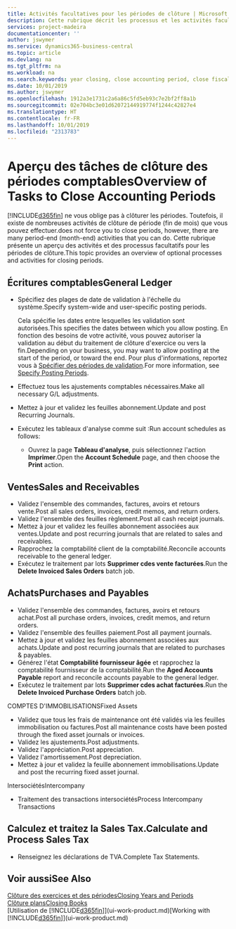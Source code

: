 ```yaml
---
title: Activités facultatives pour les périodes de clôture | Microsoft Docs
description: Cette rubrique décrit les processus et les activités facultatifs pour la clôture des périodes comptables dans Business Central.
services: project-madeira
documentationcenter: ''
author: jswymer
ms.service: dynamics365-business-central
ms.topic: article
ms.devlang: na
ms.tgt_pltfrm: na
ms.workload: na
ms.search.keywords: year closing, close accounting period, close fiscal year, aging, creditor payments, vendor payments
ms.date: 10/01/2019
ms.author: jswymer
ms.openlocfilehash: 1912a3e1731c2a6a86c5fd5eb93c7e2bf2ff8a1b
ms.sourcegitcommit: 02e704bc3e01d62072144919774f1244c42827e4
ms.translationtype: HT
ms.contentlocale: fr-FR
ms.lasthandoff: 10/01/2019
ms.locfileid: "2313783"
---
```

# <a name="overview-of-tasks-to-close-accounting-periods"></a><span data-ttu-id="0c3d4-103">Aperçu des tâches de clôture des périodes comptables</span><span class="sxs-lookup"><span data-stu-id="0c3d4-103">Overview of Tasks to Close Accounting Periods</span></span>
[!INCLUDE[d365fin](includes/d365fin_md.md)] <span data-ttu-id="0c3d4-104">ne vous oblige pas à clôturer les périodes. Toutefois, il existe de nombreuses activités de clôture de période (fin de mois) que vous pouvez effectuer.</span><span class="sxs-lookup"><span data-stu-id="0c3d4-104">does not force you to close periods, however, there are many period-end (month-end) activities that you can do.</span></span> <span data-ttu-id="0c3d4-105">Cette rubrique présente un aperçu des activités et des processus facultatifs pour les périodes de clôture.</span><span class="sxs-lookup"><span data-stu-id="0c3d4-105">This topic provides an overview of optional processes and activities for closing periods.</span></span>  

## <a name="general-ledger"></a><span data-ttu-id="0c3d4-106">Écritures comptables</span><span class="sxs-lookup"><span data-stu-id="0c3d4-106">General Ledger</span></span>
* <span data-ttu-id="0c3d4-107">Spécifiez des plages de date de validation à l'échelle du système.</span><span class="sxs-lookup"><span data-stu-id="0c3d4-107">Specify system-wide and user-specific posting periods.</span></span>  

    <span data-ttu-id="0c3d4-108">Cela spécifie les dates entre lesquelles les validation sont autorisées.</span><span class="sxs-lookup"><span data-stu-id="0c3d4-108">This specifies the dates between which you allow posting.</span></span> <span data-ttu-id="0c3d4-109">En fonction des besoins de votre activité, vous pouvez autoriser la validation au début du traitement de clôture d'exercice ou vers la fin.</span><span class="sxs-lookup"><span data-stu-id="0c3d4-109">Depending on your business, you may want to allow posting at the start of the period, or toward the end.</span></span> <span data-ttu-id="0c3d4-110">Pour plus d'informations, reportez vous à [Spécifier des périodes de validation](finance-how-specify-posting-periods.md).</span><span class="sxs-lookup"><span data-stu-id="0c3d4-110">For more information, see [Specify Posting Periods](finance-how-specify-posting-periods.md).</span></span>  
* <span data-ttu-id="0c3d4-111">Effectuez tous les ajustements comptables nécessaires.</span><span class="sxs-lookup"><span data-stu-id="0c3d4-111">Make all necessary G/L adjustments.</span></span>  
* <span data-ttu-id="0c3d4-112">Mettez à jour et validez les feuilles abonnement.</span><span class="sxs-lookup"><span data-stu-id="0c3d4-112">Update and post Recurring Journals.</span></span>  
  <!--* Process Consolidations-->
* <span data-ttu-id="0c3d4-113">Exécutez les tableaux d'analyse comme suit :</span><span class="sxs-lookup"><span data-stu-id="0c3d4-113">Run account schedules as follows:</span></span>  
  * <span data-ttu-id="0c3d4-114">Ouvrez la page **Tableau d'analyse**, puis sélectionnez l'action **Imprimer**.</span><span class="sxs-lookup"><span data-stu-id="0c3d4-114">Open the **Account Schedule** page, and then choose the **Print** action.</span></span>  

## <a name="sales-and-receivables"></a><span data-ttu-id="0c3d4-115">Ventes</span><span class="sxs-lookup"><span data-stu-id="0c3d4-115">Sales and Receivables</span></span>
* <span data-ttu-id="0c3d4-116">Validez l'ensemble des commandes, factures, avoirs et retours vente.</span><span class="sxs-lookup"><span data-stu-id="0c3d4-116">Post all sales orders, invoices, credit memos, and return orders.</span></span>  
* <span data-ttu-id="0c3d4-117">Validez l'ensemble des feuilles règlement.</span><span class="sxs-lookup"><span data-stu-id="0c3d4-117">Post all cash receipt journals.</span></span>  
* <span data-ttu-id="0c3d4-118">Mettez à jour et validez les feuilles abonnement associées aux ventes.</span><span class="sxs-lookup"><span data-stu-id="0c3d4-118">Update and post recurring journals that are related to sales and receivables.</span></span>  
* <span data-ttu-id="0c3d4-119">Rapprochez la comptabilité client de la comptabilité.</span><span class="sxs-lookup"><span data-stu-id="0c3d4-119">Reconcile accounts receivable to the general ledger.</span></span>  
* <span data-ttu-id="0c3d4-120">Exécutez le traitement par lots **Supprimer cdes vente facturées**.</span><span class="sxs-lookup"><span data-stu-id="0c3d4-120">Run the **Delete Invoiced Sales Orders** batch job.</span></span>  

## <a name="purchases-and-payables"></a><span data-ttu-id="0c3d4-121">Achats</span><span class="sxs-lookup"><span data-stu-id="0c3d4-121">Purchases and Payables</span></span>
* <span data-ttu-id="0c3d4-122">Validez l'ensemble des commandes, factures, avoirs et retours achat.</span><span class="sxs-lookup"><span data-stu-id="0c3d4-122">Post all purchase orders, invoices, credit memos, and return orders.</span></span>  
* <span data-ttu-id="0c3d4-123">Validez l'ensemble des feuilles paiement.</span><span class="sxs-lookup"><span data-stu-id="0c3d4-123">Post all payment journals.</span></span>  
* <span data-ttu-id="0c3d4-124">Mettez à jour et validez les feuilles abonnement associées aux achats.</span><span class="sxs-lookup"><span data-stu-id="0c3d4-124">Update and post recurring journals that are related to purchases & payables.</span></span>  
* <span data-ttu-id="0c3d4-125">Générez l'état **Comptabilité fournisseur âgée** et rapprochez la comptabilité fournisseur de la comptabilité.</span><span class="sxs-lookup"><span data-stu-id="0c3d4-125">Run the **Aged Accounts Payable** report and reconcile accounts payable to the general ledger.</span></span>  
* <span data-ttu-id="0c3d4-126">Exécutez le traitement par lots **Supprimer cdes achat facturées**.</span><span class="sxs-lookup"><span data-stu-id="0c3d4-126">Run the **Delete Invoiced Purchase Orders** batch job.</span></span>  

<span data-ttu-id="0c3d4-127">COMPTES D'IMMOBILISATIONS</span><span class="sxs-lookup"><span data-stu-id="0c3d4-127">Fixed Assets</span></span>
* <span data-ttu-id="0c3d4-128">Validez que tous les frais de maintenance ont été validés via les feuilles immobilisation ou factures.</span><span class="sxs-lookup"><span data-stu-id="0c3d4-128">Post all maintenance costs have been posted through the fixed asset journals or invoices.</span></span>
* <span data-ttu-id="0c3d4-129">Validez les ajustements.</span><span class="sxs-lookup"><span data-stu-id="0c3d4-129">Post adjustments.</span></span>
* <span data-ttu-id="0c3d4-130">Validez l'appréciation.</span><span class="sxs-lookup"><span data-stu-id="0c3d4-130">Post appreciation.</span></span>
* <span data-ttu-id="0c3d4-131">Validez l'amortissement.</span><span class="sxs-lookup"><span data-stu-id="0c3d4-131">Post depreciation.</span></span>
* <span data-ttu-id="0c3d4-132">Mettez à jour et validez la feuille abonnement immobilisations.</span><span class="sxs-lookup"><span data-stu-id="0c3d4-132">Update and post the recurring fixed asset journal.</span></span>

<span data-ttu-id="0c3d4-133">Intersociétés</span><span class="sxs-lookup"><span data-stu-id="0c3d4-133">Intercompany</span></span>
* <span data-ttu-id="0c3d4-134">Traitement des transactions intersociétés</span><span class="sxs-lookup"><span data-stu-id="0c3d4-134">Process Intercompany Transactions</span></span>

## <a name="calculate-and-process-sales-tax"></a><span data-ttu-id="0c3d4-135">Calculez et traitez la Sales Tax.</span><span class="sxs-lookup"><span data-stu-id="0c3d4-135">Calculate and Process Sales Tax</span></span>
* <span data-ttu-id="0c3d4-136">Renseignez les déclarations de TVA.</span><span class="sxs-lookup"><span data-stu-id="0c3d4-136">Complete Tax Statements.</span></span>  

## <a name="see-also"></a><span data-ttu-id="0c3d4-137">Voir aussi</span><span class="sxs-lookup"><span data-stu-id="0c3d4-137">See Also</span></span>
[<span data-ttu-id="0c3d4-138">Clôture des exercices et des périodes</span><span class="sxs-lookup"><span data-stu-id="0c3d4-138">Closing Years and Periods</span></span>](year-close-years-periods.md)  
[<span data-ttu-id="0c3d4-139">Clôture plans</span><span class="sxs-lookup"><span data-stu-id="0c3d4-139">Closing Books</span></span>](year-close-books.md)  
<span data-ttu-id="0c3d4-140">[Utilisation de [!INCLUDE[d365fin](includes/d365fin_md.md)]](ui-work-product.md)</span><span class="sxs-lookup"><span data-stu-id="0c3d4-140">[Working with [!INCLUDE[d365fin](includes/d365fin_md.md)]](ui-work-product.md)</span></span>
